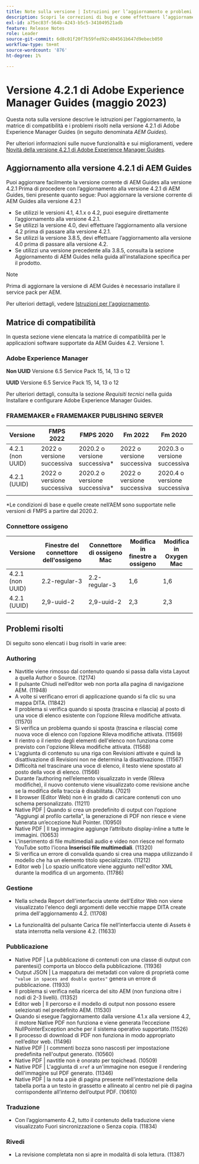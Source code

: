 ```yaml
---
title: Note sulla versione | Istruzioni per l’aggiornamento e problemi risolti in Adobe Experience Manager Guides versione 4.2.1
description: Scopri le correzioni di bug e come effettuare l’aggiornamento alla versione 4.2.1 di Adobe Experience Manager Guides
exl-id: a75ec83f-564b-4243-b5c5-341049521adb
feature: Release Notes
role: Leader
source-git-commit: 6d8c01f20f7b59fed92c404561b647d9ebecb050
workflow-type: tm+mt
source-wordcount: '876'
ht-degree: 1%

---
```


# Versione 4.2.1 di Adobe Experience Manager Guides (maggio 2023)

Questa nota sulla versione descrive le istruzioni per l&#39;aggiornamento, la matrice di compatibilità e i problemi risolti nella versione 4.2.1 di Adobe Experience Manager Guides (in seguito denominata *AEM Guides*).

Per ulteriori informazioni sulle nuove funzionalità e sui miglioramenti, vedere [Novità della versione 4.2.1 di Adobe Experience Manager Guides](whats-new-4-2-1-release.md).

## Aggiornamento alla versione 4.2.1 di AEM Guides


Puoi aggiornare facilmente la versione corrente di AEM Guides alla versione 4.2.1 Prima di procedere con l’aggiornamento alla versione 4.2.1 di AEM Guides, tieni presente quanto segue:
Puoi aggiornare la versione corrente di AEM Guides alla versione 4.2.1
* Se utilizzi le versioni 4.1, 4.1.x o 4.2, puoi eseguire direttamente l’aggiornamento alla versione 4.2.1.
* Se utilizzi la versione 4.0, devi effettuare l’aggiornamento alla versione 4.2 prima di passare alla versione 4.2.1.
* Se utilizzi la versione 3.8.5, devi effettuare l’aggiornamento alla versione 4.0 prima di passare alla versione 4.2.
* Se utilizzi una versione precedente alla 3.8.5, consulta la sezione Aggiornamento di AEM Guides nella guida all’installazione specifica per il prodotto.

>[!NOTE]
>
>Prima di aggiornare la versione di AEM Guides è necessario installare il service pack per AEM.

Per ulteriori dettagli, vedere [Istruzioni per l&#39;aggiornamento](../install-guide/upgrade-xml-documentation.md).

## Matrice di compatibilità

In questa sezione viene elencata la matrice di compatibilità per le applicazioni software supportate da AEM Guides 4.2. Versione 1.

### Adobe Experience Manager

**Non UUID**
Versione 6.5 Service Pack 15, 14, 13 o 12

**UUID**
Versione 6.5 Service Pack 15, 14, 13 o 12

Per ulteriori dettagli, consulta la sezione *Requisiti tecnici* nella guida Installare e configurare Adobe Experience Manager Guides.

### FRAMEMAKER e FRAMEMAKER PUBLISHING SERVER

| Versione | FMPS 2022 | FMPS 2020 | Fm 2022 | Fm 2020 |
| --- | --- | --- | --- | --- |
| 4.2.1 (non UUID) | 2022 o versione successiva | 2020.2 o versione successiva* | 2022 o versione successiva | 2020.3 o versione successiva |
| 4.2.1 (UUID) | 2022 o versione successiva | 2020.2 o versione successiva* | 2022 o versione successiva | 2020.4 o versione successiva |
| | | | |

*Le condizioni di base e quelle create nell’AEM sono supportate nelle versioni di FMPS a partire dal 2020.2.

### Connettore ossigeno

| Versione | Finestre del connettore dell&#39;ossigeno | Connettore di ossigeno Mac | Modifica in finestre a ossigeno | Modifica in Oxygen Mac |
| --- | --- | --- |--- |--- |
| 4.2.1 (non UUID) | 2.2-regular-3 | 2.2-regular-3 | 1,6 | 1,6 |
| 4.2.1 (UUID) | 2,9-uuid-2 | 2,9-uuid-2 | 2,3 | 2,3 |
|  |  |   |

## Problemi risolti

Di seguito sono elencati i bug risolti in varie aree:

### Authoring

* Navtitle viene rimosso dal contenuto quando si passa dalla vista Layout a quella Author o Source. (12174)
* Il pulsante Chiudi nell’editor web non porta alla pagina di navigazione AEM. (11948)
* A volte si verificano errori di applicazione quando si fa clic su una mappa DITA. (11842)
* Il problema si verifica quando si sposta (trascina e rilascia) al posto di una voce di elenco esistente con l’opzione Rileva modifiche attivata. (11570)
* Si verifica un problema quando si sposta (trascina e rilascia) come nuova voce di elenco con l’opzione Rileva modifiche attivata. (11569)
* Il rientro o il rientro degli elementi dell&#39;elenco non funziona come previsto con l&#39;opzione Rileva modifiche attivata. (11568)
* L&#39;aggiunta di contenuto su una riga con Revisioni attivate e quindi la disattivazione di Revisioni non ne determina la disattivazione. (11567)
* Difficoltà nel trascinare una voce di elenco, il testo viene spostato al posto della voce di elenco. (11566)
* Durante l’authoring nell’elemento visualizzato in verde (Rileva modifiche), il nuovo contenuto viene visualizzato come revisione anche se la modifica della traccia è disabilitata. (7021)
* Il browser (Editor Web) non è in grado di caricare contenuti con uno schema personalizzato. (11211)
* Native PDF | Quando si crea un predefinito di output con l’opzione &quot;Aggiungi al profilo cartella&quot;, la generazione di PDF non riesce e viene generata un’eccezione Null Pointer. (10950)
* Native PDF | Il tag immagine aggiunge l’attributo display-inline a tutte le immagini. (10653)
* L&#39;inserimento di file multimediali audio e video non riesce nel formato YouTube sotto l&#39;icona **Inserisci file multimediali**. (11320)
* Si verifica un errore di convalida quando si crea una mappa utilizzando il modello che ha un elemento titolo specializzato. (11212)
* Editor web | Lo spazio unificatore viene aggiunto nell&#39;editor XML durante la modifica di un argomento. (11786)

### Gestione

* Nella scheda Report dell&#39;interfaccia utente dell&#39;Editor Web non viene visualizzato l&#39;elenco degli argomenti delle vecchie mappe DITA create prima dell&#39;aggiornamento 4.2. (11708)

* La funzionalità del pulsante Carica file nell’interfaccia utente di Assets è stata interrotta nella versione 4.2. (11633)


### Pubblicazione

* Native PDF | La pubblicazione di contenuti con una classe di output con parentesi() comporta un blocco della pubblicazione. (11936)
* Output JSON | La mappatura dei metadati con valore di proprietà come `"value in spaces and double quotes"` genera un errore di pubblicazione. (11933)
* Il problema si verifica nella ricerca del sito AEM (non funziona oltre i nodi di 2-3 livelli). (11352)
* Editor web | Il percorso e il modello di output non possono essere selezionati nel predefinito AEM. (11530)
* Quando si esegue l’aggiornamento dalla versione 4.1.x alla versione 4.2, il motore Native PDF non funziona e viene generata l’eccezione NullPointerException anche per il sistema operativo supportato.(11526)
* Il processo di download di PDF non funziona in modo appropriato nell’editor web. (11496)
* Native PDF | I commenti bozza sono nascosti per impostazione predefinita nell&#39;output generato. (10560)
* Native PDF | navtitle non è onorato per topichead. (10509)
* Native PDF | L&#39;aggiunta di `xref` a un&#39;immagine non esegue il rendering dell&#39;immagine sul PDF generato. (11346)
* Native PDF | la nota a piè di pagina presente nell’intestazione della tabella porta a un testo in grassetto e allineato al centro nel piè di pagina corrispondente all’interno dell’output PDF. (10610)

### Traduzione

* Con l’aggiornamento 4.2, tutto il contenuto della traduzione viene visualizzato Fuori sincronizzazione o Senza copia. (11834)

### Rivedi

* La revisione completata non si apre in modalità di sola lettura. (11387)
